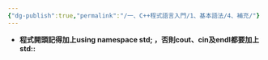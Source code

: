 ```yaml
---
{"dg-publish":true,"permalink":"/一、C++程式語言入門/1、基本語法/4、補充/"}
---
```



- **程式開頭記得加上using namespace std; ，否則cout、cin及endl都要加上std::**